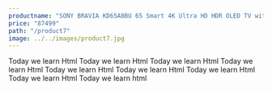 ```yaml
---
productname: "SONY BRAVIA KD65A8BU 65 Smart 4K Ultra HD HDR OLED TV with Google Assistant"
price: "87499"
path: "/product7"
image: ../../images/product7.jpg
---
```

Today we learn Html Today we learn Html Today we learn Html Today we learn Html Today we learn Html Today we learn Html Today we learn Html Today we learn Html Today we learn html
